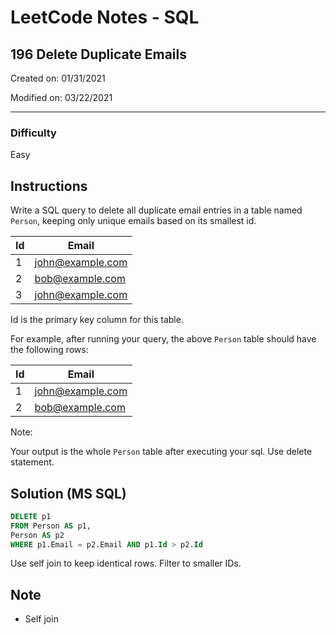 # LeetCode Notes - SQL

## 196 Delete Duplicate Emails

Created on: 01/31/2021

Modified on: 03/22/2021

---

### Difficulty

Easy

## Instructions

Write a SQL query to delete all duplicate email entries in a table named `Person`, keeping only unique emails based on its smallest id.

| Id | Email                |
| -- | -------------------- |
| 1  | john@example.com     |
| 2  | bob@example.com      |
| 3  | john@example.com     |

Id is the primary key column for this table.

For example, after running your query, the above `Person` table should have the following rows:

| Id | Email            |
| -- | ---------------- |
| 1  | john@example.com |
| 2  | bob@example.com  |

Note:

Your output is the whole `Person` table after executing your sql. Use delete statement.

## Solution (MS SQL)

``` sql
DELETE p1
FROM Person AS p1,
Person AS p2
WHERE p1.Email = p2.Email AND p1.Id > p2.Id
```

Use self join to keep identical rows. Filter to smaller IDs.

## Note

- Self join